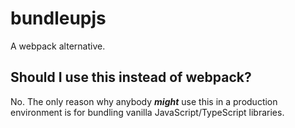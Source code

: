 # bundleupjs
A webpack alternative.
## Should I use this **instead** of webpack?
No. The only reason why anybody ***might*** use this in a production environment is for bundling vanilla JavaScript/TypeScript libraries.